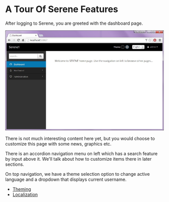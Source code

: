 # A Tour Of Serene Features

After logging to Serene, you are greeted with the dashboard page.

![Serene Dashboard](img/serene_dashboard.jpg)

There is not much interesting content here yet, but you would choose to customize this page with some news, graphics etc.

There is an accordion navigation menu on left which has a search feature by input above it. We'll talk about how to customize items there in later sections.

On top navigation, we have a theme selection option to change active language and a dropdown that displays current username.


* [Theming](theming.md)
* [Localization](localization.md)
